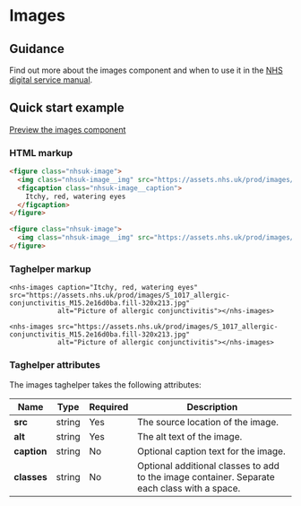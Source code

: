 ﻿# Images

## Guidance

Find out more about the images component and when to use it in the [NHS digital service manual](https://beta.nhs.uk/service-manual/styles-components-patterns/images).

## Quick start example

[Preview the images component](https://dotnetcorefelpoc.azurewebsites.net/components/images)

### HTML markup

```html
<figure class="nhsuk-image">
  <img class="nhsuk-image__img" src="https://assets.nhs.uk/prod/images/S_1017_allergic-conjunctivitis_M15.2e16d0ba.fill-320x213.jpg" alt="Picture of allergic conjunctivitis">
  <figcaption class="nhsuk-image__caption">
    Itchy, red, watering eyes
  </figcaption>
</figure>

<figure class="nhsuk-image">
  <img class="nhsuk-image__img" src="https://assets.nhs.uk/prod/images/S_1017_allergic-conjunctivitis_M15.2e16d0ba.fill-320x213.jpg" alt="Picture of allergic conjunctivitis">
</figure>
```

### Taghelper markup

```
<nhs-images caption="Itchy, red, watering eyes" src="https://assets.nhs.uk/prod/images/S_1017_allergic-conjunctivitis_M15.2e16d0ba.fill-320x213.jpg"
            alt="Picture of allergic conjunctivitis"></nhs-images>

<nhs-images src="https://assets.nhs.uk/prod/images/S_1017_allergic-conjunctivitis_M15.2e16d0ba.fill-320x213.jpg"
            alt="Picture of allergic conjunctivitis"></nhs-images>
```

### Taghelper attributes

The images taghelper takes the following attributes:

| Name                    | Type     | Required  | Description             |
| ------------------------|----------|-----------|-------------------------|
| **src**                 | string   | Yes       | The source location of the image. |
| **alt**                 | string   | Yes       | The alt text of the image. |
| **caption**             | string   | No        | Optional caption text for the image. |
| **classes**             | string   | No        | Optional additional classes to add to the image container. Separate each class with a space. |
